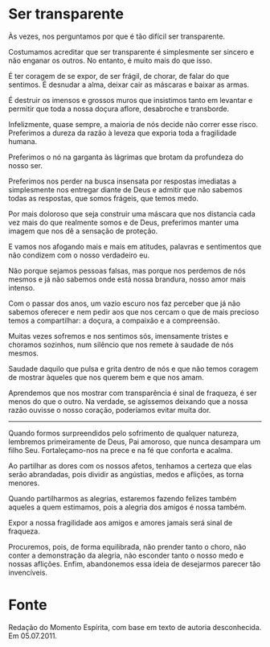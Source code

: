 # Ser transparente

Às vezes, nos perguntamos por que é tão difícil ser transparente.

Costumamos acreditar que ser transparente é simplesmente ser sincero e não enganar os outros. No entanto, é muito mais do que isso.

É ter coragem de se expor, de ser frágil, de chorar, de falar do que sentimos. É desnudar a alma, deixar cair as máscaras e baixar as armas.

É destruir os imensos e grossos muros que insistimos tanto em levantar e permitir que toda a nossa doçura aflore, desabroche e transborde.

Infelizmente, quase sempre, a maioria de nós decide não correr esse risco. Preferimos a dureza da razão à leveza que exporia toda a fragilidade humana.

Preferimos o nó na garganta às lágrimas que brotam da profundeza do nosso ser.

Preferimos nos perder na busca insensata por respostas imediatas a simplesmente nos entregar diante de Deus e admitir que não sabemos todas as respostas, que somos frágeis, que temos medo.

Por mais doloroso que seja construir uma máscara que nos distancia cada vez mais do que realmente somos e de Deus, preferimos manter uma imagem que nos dê a sensação de proteção.

E vamos nos afogando mais e mais em atitudes, palavras e sentimentos que não condizem com o nosso verdadeiro eu.

Não porque sejamos pessoas falsas, mas porque nos perdemos de nós mesmos e já não sabemos onde está nossa brandura, nosso amor mais intenso.

Com o passar dos anos, um vazio escuro nos faz perceber que já não sabemos oferecer e nem pedir aos que nos cercam o que de mais precioso temos a compartilhar: a doçura, a compaixão e a compreensão.

Muitas vezes sofremos e nos sentimos sós, imensamente tristes e choramos sozinhos, num silêncio que nos remete à saudade de nós mesmos.

Saudade daquilo que pulsa e grita dentro de nós e que não temos coragem de mostrar àqueles que nos querem bem e que nos amam.

Aprendemos que nos mostrar com transparência é sinal de fraqueza, é ser menos do que o outro. Na verdade, se agíssemos deixando que a nossa razão ouvisse o nosso coração, poderíamos evitar muita dor.

* * *

Quando formos surpreendidos pelo sofrimento de qualquer natureza, lembremos primeiramente de Deus, Pai amoroso, que nunca desampara um filho Seu. Fortaleçamo-nos na prece e na fé que conforta e acalma.

Ao partilhar as dores com os nossos afetos, tenhamos a certeza que elas serão abrandadas, pois dividir as angústias, medos e aflições, as torna menores.

Quando partilharmos as alegrias, estaremos fazendo felizes também aqueles a quem estimamos, pois a alegria dos amigos é nossa também.

Expor a nossa fragilidade aos amigos e amores jamais será sinal de fraqueza.

Procuremos, pois, de forma equilibrada, não prender tanto o choro, não conter a demonstração da alegria, não esconder tanto o nosso medo e nossas aflições. Enfim, abandonemos essa ideia de desejarmos parecer tão invencíveis.

# Fonte
Redação do Momento Espírita, com base em texto de autoria desconhecida.
Em 05.07.2011.
